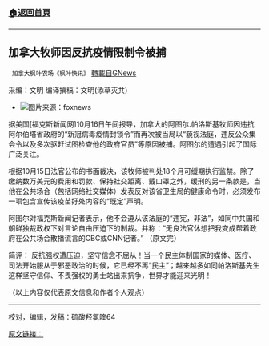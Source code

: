 ###  [:house:返回首頁](https://github.com/ourhimalayas/txt)
---


## 加拿大牧师因反抗疫情限制令被捕
` 加拿大枫叶农场《枫叶快讯》` [轉載自GNews](https://gnews.org/zh-hans/1599816/)

采编：文明 编译撰稿：文明(添草灭共)

- ![](https://assets.gnews.org/wp-content/uploads/2021/10/ms-edited.png)图片来源：foxnews


据美国[福克斯新闻网]10月16日午间报导，加拿大的阿图尔.帕洛斯基牧师因违抗阿尔伯塔省政府的“新冠病毒疫情封锁令”而再次被当局以“藐视法庭，违反公众集会令以及多次驱赶试图检查他的政府官员”等原因被捕。阿图尔的遭遇引起了国际广泛关注。 

根据10月15日法官公布的书面裁决，该牧师被判处18个月可缓期执行监禁。除了缴纳数万美元的费用和罚款、保持社交距离、戴口罩之外，缓刑的另一条款是，当他在公共场合（包括网络社交媒体）发表反对该省卫生局的健康命令时，必须发布一项包含宣传该疫苗好处内容的“既定”声明。 

阿图尔对福克斯新闻记者表示，他不会遵从该法庭的“违宪，非法”，如同中共国和朝鲜独裁政权下对言论自由压迫下的制裁。并称：“无良法官休想把我变成帮着政府在公共场合散播谎言的CBC或CNN记者。” （原文完）

简评： 反抗强权遭压迫，坚守信念不屈从！当一个民主体制国家的媒体、医疗、司法开始服从于邪恶政治的时候，它已经不再“民主”；越来越多如同帕洛斯基先生这样坚守信仰、不畏强权的勇士站出来抗争，世界才能迎来光明！

（以上内容仅代表原文信息和作者个人观点）

* * *

校对，编辑，发稿：硫酸羟氯喹64

[原文链接：](https://www.foxnews.com/world/canadian-pastor-ordered-judge-cite-medical-experts-pulpit)
